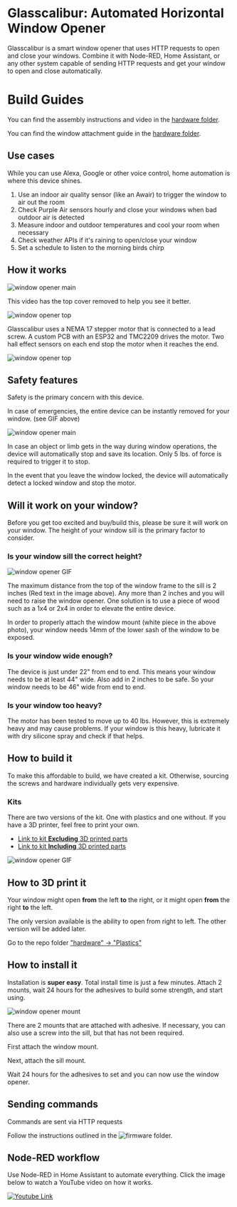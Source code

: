 # Glasscalibur: Automated Horizontal Window Opener

Glasscalibur is a smart window opener that uses HTTP requests to open and close your windows. Combine it with Node-RED, Home Assistant, or any other system capable of sending HTTP requests and get your window to open and close automatically.

# Build Guides

You can find the assembly instructions and video in the [hardware folder](/hardware).

You can find the window attachment guide in the [hardware folder](/hardware).

## Use cases

While you can use Alexa, Google or other voice control, home automation is where this device shines. 

1. Use an indoor air quality sensor (like an Awair) to trigger the window to air out the room
2. Check Purple Air sensors hourly and close your windows when bad outdoor air is detected
2. Measure indoor and outdoor temperatures and cool your room when necessary
3. Check weather APIs if it's raining to open/close your window
4. Set a schedule to listen to the morning birds chirp

## How it works

![window opener main](/media/readme/window-gif.gif)

This video has the top cover removed to help you see it better.

![window opener top](/media/readme/top-gif.gif)

Glasscalibur uses a NEMA 17 stepper motor that is connected to a lead screw. A custom PCB with an ESP32 and TMC2209 drives the motor. Two hall effect sensors on each end stop the motor when it reaches the end.

![window opener top](/media/readme/model-h-pcb.jpg)


## Safety features

Safety is the primary concern with this device. 

In case of emergencies, the entire device can be instantly removed for your window. (see GIF above)

![window opener main](/media/readme/hand-gif.gif)

In case an object or limb gets in the way during window operations, the device will automatically stop and save its location. Only 5 lbs. of force is required to trigger it to stop.

In the event that you leave the window locked, the device will automatically detect a locked window and stop the motor.


## Will it work on your window?

Before you get too excited and buy/build this, please be sure it will work on your window. The height of your window sill is the primary factor to consider.

### Is your window sill the correct height?

![window opener GIF](/media/readme/window-sill.jpg)

The maximum distance from the top of the window frame to the sill is 2 inches (Red text in the image above). Any more than 2 inches and you will need to raise the window opener. One solution is to use a piece of wood such as a 1x4 or 2x4 in order to elevate the entire device.

In order to properly attach the window mount (white piece in the above photo), your window needs 14mm of the lower sash of the window to be exposed.

### Is your window wide enough?

The device is just under 22" from end to end. This means your window needs to be at least 44" wide. Also add in 2 inches to be safe. So your window needs to be 46" wide from end to end.

### Is your window too heavy?

The motor has been tested to move up to 40 lbs. However, this is extremely heavy and may cause problems. If your window is this heavy, lubricate it with dry silicone spray and check if that helps.


## How to build it

To make this affordable to build, we have created a kit. Otherwise, sourcing the screws and hardware individually gets very expensive.

### Kits

There are two versions of the kit. One with plastics and one without. If you have a 3D printer, feel free to print your own.

* [Link to kit **Excluding** 3D printed parts](https://valarsystems.com/products/automatic-window-opener?variant=39590892240955) 
* [Link to kit **Including** 3D printed parts](https://valarsystems.com/products/automatic-window-opener?variant=39590892208187) 
    
![window opener GIF](/media/readme/window-kit.jpg)

## How to 3D print it

Your window might open **from** the left **to** the right, or it might open **from** the right **to** the left.

The only version available is the ability to open from right to left. The other version will be added later.

Go to the repo folder ["hardware" -> "Plastics"](/hardware/Plastics)

## How to install it

Installation is **super easy**. Total install time is just a few minutes. Attach 2 mounts, wait 24 hours for the adhesives to build some strength, and start using.

![window opener mount](/media/readme/mount-gif.gif)

There are 2 mounts that are attached with adhesive. If necessary, you can also use a screw into the sill, but that has not been required. 

First attach the window mount.

Next, attach the sill mount.

Wait 24 hours for the adhesives to set and you can now use the window opener.


## Sending commands

Commands are sent via HTTP requests

Follow the instructions outlined in the ![firmware](/firmware) folder.


## Node-RED workflow

Use Node-RED in Home Assistant to automate everything. Click the image below to watch a YouTube video on how it works.

[![Youtube Link](/media/readme/node-red-flow.jpg)](https://youtu.be/ou7uRED_ff0)
